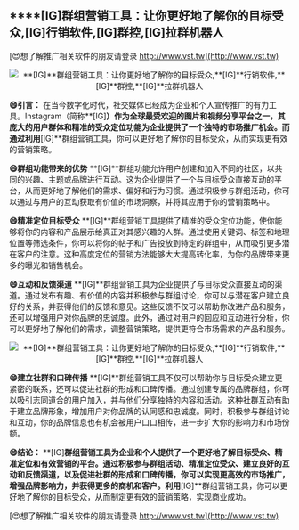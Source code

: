 ## ****[IG]**群组营销工具：让你更好地了解你的目标受众,**[IG]**行销软件,**[IG]**群控,**[IG]**拉群机器人**

[😍想了解推广相关软件的朋友请登录 http://www.vst.tw](http://www.vst.tw)

 <center><img src="https://vst.tw/MP4/tuiguang/png/6.png" alt="**[IG]**群组营销工具：让你更好地了解你的目标受众,**[IG]**行销软件,**[IG]**群控,**[IG]**拉群机器人"></center>

**😄引言：**
在当今数字化时代，社交媒体已经成为企业和个人宣传推广的有力工具。Instagram（简称**[IG]**）作为全球最受欢迎的图片和视频分享平台之一，其庞大的用户群体和精准的受众定位功能为企业提供了一个独特的市场推广机会。而通过利用**[IG]**群组营销工具，你可以更好地了解你的目标受众，从而实现更有效的营销策略。

**😄群组功能带来的优势**
**[IG]**群组功能允许用户创建和加入不同的社区，以共同的兴趣、主题或品牌进行互动。这为企业提供了一个与目标受众直接互动的平台，从而更好地了解他们的需求、偏好和行为习惯。通过积极参与群组活动，你可以通过与用户的互动获取有价值的市场洞察，并将其应用于你的营销策略中。

**😄精准定位目标受众**
**[IG]**群组营销工具提供了精准的受众定位功能，使你能够将你的内容和产品展示给真正对其感兴趣的人群。通过使用关键词、标签和地理位置等筛选条件，你可以将你的帖子和广告投放到特定的群组中，从而吸引更多潜在客户的注意。这种高度定位的营销方法能够大大提高转化率，为你的品牌带来更多的曝光和销售机会。

**😄互动和反馈渠道**
**[IG]**群组营销工具为企业提供了与目标受众直接互动的渠道。通过发布有趣、有价值的内容并积极参与群组讨论，你可以与潜在客户建立良好的关系，并获得他们的反馈和意见。这些反馈不仅可以帮助你改进产品和服务，还可以增强用户对你品牌的忠诚度。此外，通过对用户的回应和互动进行分析，你可以更好地了解他们的需求，调整营销策略，提供更符合市场需求的产品和服务。

 <center><img src="https://vst.tw/MP4/tuiguang/png/0.png" alt="**[IG]**群组营销工具：让你更好地了解你的目标受众,**[IG]**行销软件,**[IG]**群控,**[IG]**拉群机器人"></center>

**😄建立社群和口碑传播**
**[IG]**群组营销工具不仅可以帮助你与目标受众建立更紧密的联系，还可以促进社群的形成和口碑传播。通过创建专属的品牌群组，你可以吸引志同道合的用户加入，并与他们分享独特的内容和活动。这种社群互动有助于建立品牌形象，增加用户对你品牌的认同感和忠诚度。同时，积极参与群组讨论和互动，你的品牌信息也有机会被用户口口相传，进一步扩大你的影响力和市场份额。

**😄结论：**
**[IG]**群组营销工具为企业和个人提供了一个更好地了解目标受众、精准定位和有效营销的平台。通过积极参与群组活动、精准定位受众、建立良好的互动和反馈渠道，以及促进社群的形成和口碑传播，你可以实现更高效的市场推广，增强品牌影响力，并获得更多的商机和客户。利用**[IG]**群组营销工具，你可以更好地了解你的目标受众，从而制定更有效的营销策略，实现商业成功。

[😍想了解推广相关软件的朋友请登录 http://www.vst.tw](http://www.vst.tw)



